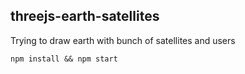 ## threejs-earth-satellites

Trying to draw earth with bunch of satellites and users

```shell
npm install && npm start
```
